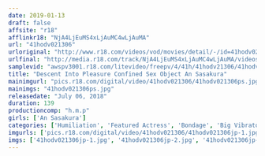 ```yaml
---
date: 2019-01-13
draft: false
affsite: "r18"
afflinkr18: "NjA4LjEuMS4xLjAuMC4wLjAuMA"
url: "41hodv021306"
urloriginal: "http://www.r18.com/videos/vod/movies/detail/-/id=41hodv021306"
urlfinal: "http://media.r18.com/track/NjA4LjEuMS4xLjAuMC4wLjAuMA/videos/vod/movies/detail/-/id=41hodv021306"
samplevid: "awspv3001.r18.com/litevideo/freepv/4/41h/41hodv21306/41hodv21306_dmb_w.mp4"
title: "Descent Into Pleasure Confined Sex Object An Sasakura"
mainimgurl: "pics.r18.com/digital/video/41hodv021306/41hodv021306ps.jpg"
mainimgs: "41hodv021306ps.jpg"
releasedate: "July 06, 2018"
duration: 139
productioncomp: "h.m.p"
girls: ['An Sasakura']
categories: ['Humiliation', 'Featured Actress', 'Bondage', 'Big Vibrator', 'Hi-Def']
imgurls: ['pics.r18.com/digital/video/41hodv021306/41hodv021306jp-1.jpg', 'pics.r18.com/digital/video/41hodv021306/41hodv021306jp-2.jpg', 'pics.r18.com/digital/video/41hodv021306/41hodv021306jp-3.jpg', 'pics.r18.com/digital/video/41hodv021306/41hodv021306jp-4.jpg', 'pics.r18.com/digital/video/41hodv021306/41hodv021306jp-5.jpg', 'pics.r18.com/digital/video/41hodv021306/41hodv021306jp-6.jpg', 'pics.r18.com/digital/video/41hodv021306/41hodv021306jp-7.jpg', 'pics.r18.com/digital/video/41hodv021306/41hodv021306jp-8.jpg', 'pics.r18.com/digital/video/41hodv021306/41hodv021306jp-9.jpg', 'pics.r18.com/digital/video/41hodv021306/41hodv021306jp-10.jpg', 'pics.r18.com/digital/video/41hodv021306/41hodv021306jp-11.jpg', 'pics.r18.com/digital/video/41hodv021306/41hodv021306jp-12.jpg', 'pics.r18.com/digital/video/41hodv021306/41hodv021306jp-13.jpg', 'pics.r18.com/digital/video/41hodv021306/41hodv021306jp-14.jpg', 'pics.r18.com/digital/video/41hodv021306/41hodv021306jp-15.jpg', 'pics.r18.com/digital/video/41hodv021306/41hodv021306jp-16.jpg', 'pics.r18.com/digital/video/41hodv021306/41hodv021306jp-17.jpg', 'pics.r18.com/digital/video/41hodv021306/41hodv021306jp-18.jpg', 'pics.r18.com/digital/video/41hodv021306/41hodv021306jp-19.jpg', 'pics.r18.com/digital/video/41hodv021306/41hodv021306jp-20.jpg']
imgs: ['41hodv021306jp-1.jpg', '41hodv021306jp-2.jpg', '41hodv021306jp-3.jpg', '41hodv021306jp-4.jpg', '41hodv021306jp-5.jpg', '41hodv021306jp-6.jpg', '41hodv021306jp-7.jpg', '41hodv021306jp-8.jpg', '41hodv021306jp-9.jpg', '41hodv021306jp-10.jpg', '41hodv021306jp-11.jpg', '41hodv021306jp-12.jpg', '41hodv021306jp-13.jpg', '41hodv021306jp-14.jpg', '41hodv021306jp-15.jpg', '41hodv021306jp-16.jpg', '41hodv021306jp-17.jpg', '41hodv021306jp-18.jpg', '41hodv021306jp-19.jpg', '41hodv021306jp-20.jpg']
---
```

